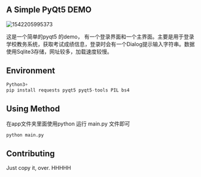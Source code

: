 ## A Simple PyQt5 DEMO

![1542205995373](C:\Users\juniv\AppData\Local\Temp\1542205995373.png)

这是一个简单的pyqt5 的demo， 有一个登录界面和一个主界面。主要是用于登录学校教务系统，获取考试成绩信息，登录时会有一个Dialog提示输入字符串。数据使用Sqlite3存储，网址较多，加载速度较慢。

## Environment

```python
Python3+ 
pip install requests pyqt5 pyqt5-tools PIL bs4
```

## Using Method

在app文件夹里面使用python 运行 main.py 文件即可

`python main.py`

## Contributing

Just copy it, over. HHHHH